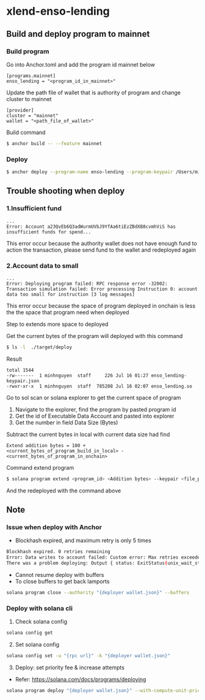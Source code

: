# xlend-enso-lending

## Build and deploy program to mainnet

### Build program 

Go into Anchor.toml and add the program id mainnet below

```
[programs.mainnet]
enso_lending = "<program_id_in_mainnet>"
```

Update the path file of wallet that is authority of program and change cluster to mainnet
```
[provider]
cluster = "mainnet"
wallet = "<path_file_of_wallet>"
```

Build command
```bash
$ anchor build -- --feature mainnet
```

### Deploy

```bash
$ anchor deploy --program-name enso-lending --program-keypair /Users/minhnguyen/Documents/Working/Ensofi/xlend-smart-contract/target/deploy/enso_lending-keypair.json
```

## Trouble shooting when deploy

### 1.Insufficient fund 
```
...
Error: Account a23QvEb6Q3adWurmUVbJ9YfAa6tiEzZBdXB8cvmhViS has insufficient funds for spend...
```
This error occur because the authority wallet does not have enough fund to action the transaction, please send fund to the wallet and redeployed again

### 2.Account data to small
```
...
Error: Deploying program failed: RPC response error -32002: Transaction simulation failed: Error processing Instruction 0: account data too small for instruction [3 log messages]
```
This error occur because the space of program deployed in onchain is less the the space that program need when deployed

Step to extends more space to deployed 

Get the current bytes of the program will deployed with this command
```bash
$ ls -l  ./target/deploy
```
Result
```
total 1544
-rw-------  1 minhnguyen  staff     226 Jul 16 01:27 enso_lending-keypair.json
-rwxr-xr-x  1 minhnguyen  staff  785208 Jul 16 02:07 enso_lending.so
```

Go to sol scan or solana explorer to get the current space of program
1. Navigate to the explorer, find the program by pasted program id
2. Get the id of Executable Data Account and pasted into explorer
3. Get the number in field Data Size (Bytes)

Subtract the current bytes in local with current data size had find
```
Extend addition bytes = 100 + <current_bytes_of_program_build_in_local> - <current_bytes_of_program_in_onchain>
```
Command extend program

```bash
$ solana program extend <program_id> <Addition bytes> --keypair <file_path_of_wallet>
```

And the redeployed with the command above

## Note
### Issue when deploy with Anchor
- Blockhash expired, and maximum retry is only 5 times
```bash
Blockhash expired. 0 retries remaining
Error: Data writes to account failed: Custom error: Max retries exceeded
There was a problem deploying: Output { status: ExitStatus(unix_wait_status(256)), stdout: "", stderr: "" }.
```
- Cannot resume deploy with buffers
- To close buffers to get back lamports
```bash
solana program close --authority "{deployer wallet.json}" --buffers
```
### Deploy with solana cli
1. Check solana config
```bash
solana config get
```
2. Set solana config
```bash
solana config set -u "{rpc url}" -k "{deployer wallet.json}"
```
3. Deploy: set priority fee & increase attempts
- Refer: https://solana.com/docs/programs/deploying
```bash
solana program deploy "{deployer wallet.json}" --with-compute-unit-price 5000 --max-sign-attempts 1000 --use-rpc
```